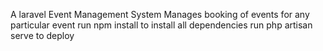 A laravel Event Management System 
Manages booking of events for any particular event
run npm install to install all dependencies
run php artisan serve to deploy
